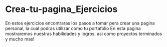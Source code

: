 # Crea-tu-pagina_Ejercicios

En estos ejercicios encontraras los pasos a tomar pera crear una pagina personal, la cual podras utilizar como tu portafolio
En esta pagina mostraremos nuestras habilidades y logros, asi como proyectos terminados y mucho mas!
